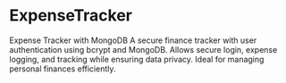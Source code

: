 # ExpenseTracker
 Expense Tracker with MongoDB A secure finance tracker with user authentication using bcrypt and MongoDB. Allows secure login, expense logging, and tracking while ensuring data privacy. Ideal for managing personal finances efficiently.
